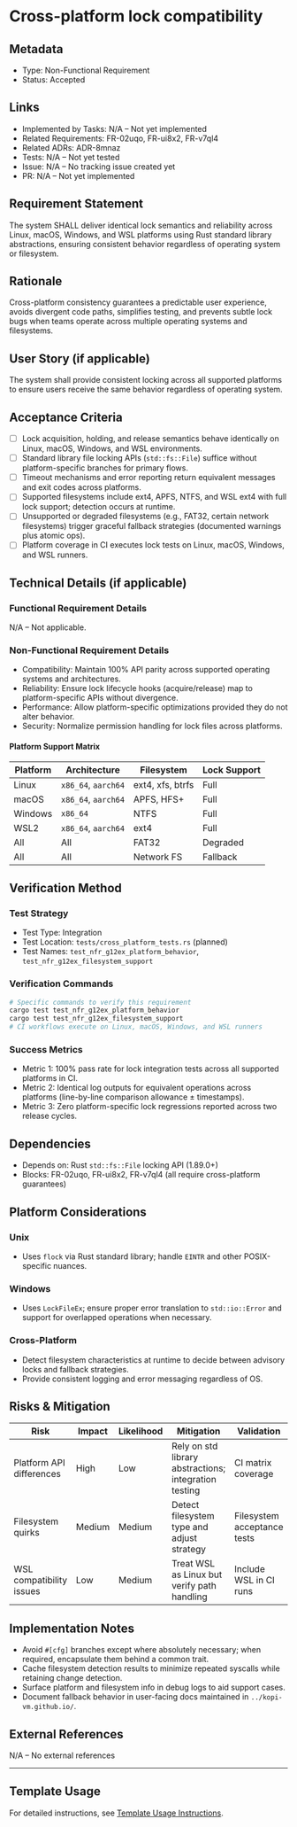 # Cross-platform lock compatibility

## Metadata

- Type: Non-Functional Requirement
- Status: Accepted
  <!-- Proposed: Under discussion | Accepted: Approved for implementation | Implemented: Code complete | Verified: Tests passing | Deprecated: No longer applicable -->

## Links

- Implemented by Tasks: N/A – Not yet implemented
- Related Requirements: FR-02uqo, FR-ui8x2, FR-v7ql4
- Related ADRs: ADR-8mnaz
- Tests: N/A – Not yet tested
- Issue: N/A – No tracking issue created yet
- PR: N/A – Not yet implemented

## Requirement Statement

The system SHALL deliver identical lock semantics and reliability across Linux, macOS, Windows, and WSL platforms using Rust standard library abstractions, ensuring consistent behavior regardless of operating system or filesystem.

## Rationale

Cross-platform consistency guarantees a predictable user experience, avoids divergent code paths, simplifies testing, and prevents subtle lock bugs when teams operate across multiple operating systems and filesystems.

## User Story (if applicable)

The system shall provide consistent locking across all supported platforms to ensure users receive the same behavior regardless of operating system.

## Acceptance Criteria

- [ ] Lock acquisition, holding, and release semantics behave identically on Linux, macOS, Windows, and WSL environments.
- [ ] Standard library file locking APIs (`std::fs::File`) suffice without platform-specific branches for primary flows.
- [ ] Timeout mechanisms and error reporting return equivalent messages and exit codes across platforms.
- [ ] Supported filesystems include ext4, APFS, NTFS, and WSL ext4 with full lock support; detection occurs at runtime.
- [ ] Unsupported or degraded filesystems (e.g., FAT32, certain network filesystems) trigger graceful fallback strategies (documented warnings plus atomic ops).
- [ ] Platform coverage in CI executes lock tests on Linux, macOS, Windows, and WSL runners.

## Technical Details (if applicable)

### Functional Requirement Details

N/A – Not applicable.

### Non-Functional Requirement Details

- Compatibility: Maintain 100% API parity across supported operating systems and architectures.
- Reliability: Ensure lock lifecycle hooks (acquire/release) map to platform-specific APIs without divergence.
- Performance: Allow platform-specific optimizations provided they do not alter behavior.
- Security: Normalize permission handling for lock files across platforms.

#### Platform Support Matrix

| Platform | Architecture        | Filesystem       | Lock Support |
| -------- | ------------------- | ---------------- | ------------ |
| Linux    | `x86_64`, `aarch64` | ext4, xfs, btrfs | Full         |
| macOS    | `x86_64`, `aarch64` | APFS, HFS+       | Full         |
| Windows  | `x86_64`            | NTFS             | Full         |
| WSL2     | `x86_64`, `aarch64` | ext4             | Full         |
| All      | All                 | FAT32            | Degraded     |
| All      | All                 | Network FS       | Fallback     |

## Verification Method

### Test Strategy

- Test Type: Integration
- Test Location: `tests/cross_platform_tests.rs` (planned)
- Test Names: `test_nfr_g12ex_platform_behavior`, `test_nfr_g12ex_filesystem_support`

### Verification Commands

```bash
# Specific commands to verify this requirement
cargo test test_nfr_g12ex_platform_behavior
cargo test test_nfr_g12ex_filesystem_support
# CI workflows execute on Linux, macOS, Windows, and WSL runners
```

### Success Metrics

- Metric 1: 100% pass rate for lock integration tests across all supported platforms in CI.
- Metric 2: Identical log outputs for equivalent operations across platforms (line-by-line comparison allowance ± timestamps).
- Metric 3: Zero platform-specific lock regressions reported across two release cycles.

## Dependencies

- Depends on: Rust `std::fs::File` locking API (1.89.0+)
- Blocks: FR-02uqo, FR-ui8x2, FR-v7ql4 (all require cross-platform guarantees)

## Platform Considerations

### Unix

- Uses `flock` via Rust standard library; handle `EINTR` and other POSIX-specific nuances.

### Windows

- Uses `LockFileEx`; ensure proper error translation to `std::io::Error` and support for overlapped operations when necessary.

### Cross-Platform

- Detect filesystem characteristics at runtime to decide between advisory locks and fallback strategies.
- Provide consistent logging and error messaging regardless of OS.

## Risks & Mitigation

| Risk                     | Impact | Likelihood | Mitigation                                            | Validation                  |
| ------------------------ | ------ | ---------- | ----------------------------------------------------- | --------------------------- |
| Platform API differences | High   | Low        | Rely on std library abstractions; integration testing | CI matrix coverage          |
| Filesystem quirks        | Medium | Medium     | Detect filesystem type and adjust strategy            | Filesystem acceptance tests |
| WSL compatibility issues | Low    | Medium     | Treat WSL as Linux but verify path handling           | Include WSL in CI runs      |

## Implementation Notes

- Avoid `#[cfg]` branches except where absolutely necessary; when required, encapsulate them behind a common trait.
- Cache filesystem detection results to minimize repeated syscalls while retaining change detection.
- Surface platform and filesystem info in debug logs to aid support cases.
- Document fallback behavior in user-facing docs maintained in `../kopi-vm.github.io/`.

## External References

N/A – No external references

---

## Template Usage

For detailed instructions, see [Template Usage Instructions](../templates/README.md#individual-requirement-template-requirementsmd).
